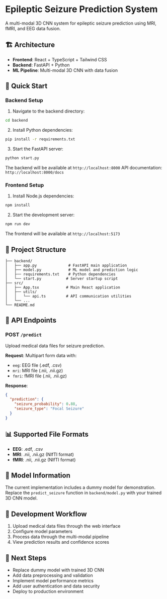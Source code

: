 # Epileptic Seizure Prediction System

A multi-modal 3D CNN system for epileptic seizure prediction using MRI, fMRI, and EEG data fusion.

## 🏗️ Architecture

- **Frontend**: React + TypeScript + Tailwind CSS
- **Backend**: FastAPI + Python
- **ML Pipeline**: Multi-modal 3D CNN with data fusion

## 🚀 Quick Start

### Backend Setup

1. Navigate to the backend directory:
```bash
cd backend
```

2. Install Python dependencies:
```bash
pip install -r requirements.txt
```

3. Start the FastAPI server:
```bash
python start.py
```

The backend will be available at `http://localhost:8000`
API documentation: `http://localhost:8000/docs`

### Frontend Setup

1. Install Node.js dependencies:
```bash
npm install
```

2. Start the development server:
```bash
npm run dev
```

The frontend will be available at `http://localhost:5173`

## 📁 Project Structure

```
├── backend/
│   ├── app.py              # FastAPI main application
│   ├── model.py            # ML model and prediction logic
│   ├── requirements.txt    # Python dependencies
│   └── start.py           # Server startup script
├── src/
│   ├── App.tsx            # Main React application
│   ├── utils/
│   │   └── api.ts         # API communication utilities
│   └── ...
└── README.md
```

## 🔧 API Endpoints

### POST `/predict`
Upload medical data files for seizure prediction.

**Request**: Multipart form data with:
- `eeg`: EEG file (.edf, .csv)
- `mri`: MRI file (.nii, .nii.gz)
- `fmri`: fMRI file (.nii, .nii.gz)

**Response**:
```json
{
  "prediction": {
    "seizure_probability": 0.88,
    "seizure_type": "Focal Seizure"
  }
}
```

## 📊 Supported File Formats

- **EEG**: .edf, .csv
- **MRI**: .nii, .nii.gz (NIfTI format)
- **fMRI**: .nii, .nii.gz (NIfTI format)

## 🧠 Model Information

The current implementation includes a dummy model for demonstration. Replace the `predict_seizure` function in `backend/model.py` with your trained 3D CNN model.

## 🔄 Development Workflow

1. Upload medical data files through the web interface
2. Configure model parameters
3. Process data through the multi-modal pipeline
4. View prediction results and confidence scores

## 📝 Next Steps

- Replace dummy model with trained 3D CNN
- Add data preprocessing and validation
- Implement model performance metrics
- Add user authentication and data security
- Deploy to production environment
